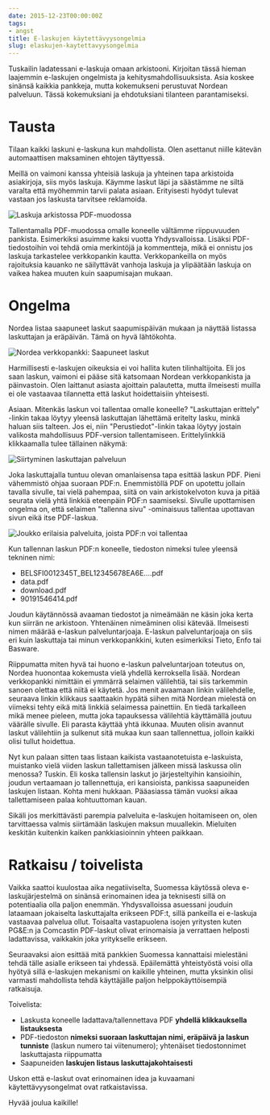 ```yaml
---
date: 2015-12-23T00:00:00Z
tags:
- angst
title: E-laskujen käytettävyysongelmia
slug: elaskujen-kaytettavyysongelmia
---
```


Tuskailin ladatessani e-laskuja omaan arkistooni. Kirjoitan tässä hieman
laajemmin e-laskujen ongelmista ja kehitysmahdollisuuksista. Asia koskee
sinänsä kaikkia pankkeja, mutta kokemukseni perustuvat Nordean palveluun.
Tässä kokemuksiani ja ehdotuksiani tilanteen parantamiseksi.

# Tausta #

Tilaan kaikki laskuni e-laskuna kun mahdollista. Olen asettanut niille
kätevän automaattisen maksaminen ehtojen täyttyessä.

Meillä on vaimoni kanssa yhteisiä laskuja ja yhteinen tapa arkistoida
asiakirjoja, siis myös laskuja. Käymme laskut läpi ja säästämme ne
siltä varalta että myöhemmin tarvii palata asiaan. Erityisesti hyödyt
tulevat vastaan jos laskusta tarvitsee reklamoida.

![Laskuja arkistossa PDF-muodossa](/blog/img/2015-12-23-elaskujen-kaytettavyydesta-arkisto.png)

Tallentamalla PDF-muodossa omalle koneelle vältämme riippuvuuden
pankista. Esimerkiksi asuimme kaksi vuotta Yhdysvalloissa. Lisäksi
PDF-tiedostoihin voi tehdä omia merkintöjä ja kommentteja, mikä ei
onnistu jos laskuja tarkastelee verkkopankin kautta. Verkkopankeilla
on myös rajoituksia kauanko ne säilyttävät vanhoja laskuja ja ylipäätään
laskuja on vaikea hakea muuten kuin saapumisajan mukaan.

# Ongelma #

Nordea listaa saapuneet laskut saapumispäivän mukaan ja näyttää listassa
laskuttajan ja eräpäivän. Tämä on hyvä lähtökohta.

![Nordea verkkopankki: Saapuneet laskut](/blog/img/2015-12-23-elaskujen-kaytettavyydesta-saapuneetlaskut.png)

Harmillisesti e-laskujen oikeuksia ei voi hallita kuten tilinhaltijoita.
Eli jos saan laskun,
vaimoni ei pääse sitä katsomaan Nordean verkkopankista ja päinvastoin.
Olen laittanut asiasta ajoittain palautetta, mutta ilmeisesti muilla
ei ole vastaavaa tilannetta että laskut hoidettaisiin yhteisesti.

Asiaan. Mitenkäs laskun voi tallentaa omalle koneelle?
"Laskuttajan erittely" -linkin takaa
löytyy yleensä laskuttajan lähettämä eritelty lasku, minkä haluan siis
talteen. Jos ei, niin "Perustiedot"-linkin takaa löytyy jostain valikosta
mahdollisuus PDF-version tallentamiseen. Erittelylinkkiä klikkaamalla tulee
tällainen näkymä:

![Siirtyminen laskuttajan palveluun](/blog/img/2015-12-23-elaskujen-kaytettavyydesta-siirtyminen.png)

Joka laskuttajalla tuntuu olevan omanlaisensa tapa esittää laskun PDF.
Pieni vähemmistö ohjaa suoraan PDF:n. Enemmistöllä PDF on upotettu jollain
tavalla sivulle, tai vielä pahempaa, siitä on vain arkistokelvoton kuva
ja pitää seurata vielä yhtä linkkiä eteenpäin PDF:n saamiseksi. Sivulle
upottamisen ongelma on, että selaimen "tallenna sivu" -ominaisuus tallentaa
upottavan sivun eikä itse PDF-laskua.

![Joukko erilaisia palveluita, joista PDF:n voi tallentaa](/blog/img/2015-12-23-elaskujen-kaytettavyydesta-erilaisia.png)

Kun tallennan laskun PDF:n koneelle, tiedoston nimeksi tulee yleensä
tekninen nimi:

* BELSFI0012345T_BEL12345678EA6E….pdf
* data.pdf
* download.pdf
* 90191546414.pdf

Joudun käytännössä avaaman tiedostot ja nimeämään ne käsin joka kerta
kun siirrän ne arkistoon. Yhtenäinen nimeäminen olisi kätevää.
Ilmeisesti nimen määrää e-laskun palveluntarjoaja.
E-laskun palveluntarjoaja on siis eri kuin laskuttaja tai minun verkkopankkini,
kuten esimerkiksi Tieto, Enfo tai Basware.

Riippumatta miten hyvä tai huono e-laskun palveluntarjoan toteutus on,
Nordea huonontaa kokemusta vielä yhdellä kerroksella lisää.
Nordean verkkopankki nimittäin ei ymmärrä selaimen välilehtiä,
tai siis tarkemmin sanoen olettaa että niitä ei käytetä. Jos
menit avaamaan linkin välilehdelle, seuraava linkin klikkaus saattaakin
hypätä siihen mitä Nordean mielestä on viimeksi tehty eikä mitä linkkiä
selaimessa painettiin. En tiedä tarkalleen mikä menee pieleen, mutta
joka tapauksessa välilehtiä käyttämällä joutuu väärälle sivulle.
Eli parasta käyttää yhtä ikkunaa. Muuten olisin avannut laskut välilehtiin
ja sulkenut sitä mukaa kun saan tallennettua, jolloin kaikki olisi tullut
hoidettua.

Nyt kun palaan sitten taas listaan kaikista vastaanotetuista e-laskuista,
muistanko vielä viiden laskun tallettamisen jälkeen missä laskussa olin
menossa? Tuskin. Eli koska tallensin laskut jo järjesteltyihin
kansioihin, joudun vertaamaan jo tallennettuja, eri kansioista, pankissa
saapuneiden laskujen listaan. Kohta meni hukkaan.
Pääasiassa tämän vuoksi aikaa tallettamiseen palaa kohtuuttoman kauan.

Sikäli jos merkittävästi parempia palveluita e-laskujen
hoitamiseen on, olen tarvittaessa valmis siirtämään laskujen maksun muuallekin.
Mieluiten keskitän kuitenkin kaiken pankkiasioinnin yhteen paikkaan.

# Ratkaisu / toivelista #

Vaikka saattoi kuulostaa aika negatiiviselta, Suomessa käytössä oleva
e-laskujärjestelmä on sinänsä erinomainen idea ja teknisesti sillä on
potentiaalia olla paljon enemmän. Yhdysvalloissa asuessani jouduin
lataamaan jokaiselta laskuttajalta erikseen PDF:t, sillä pankeilla ei
e-laskuja vastaavaa palvelua ollut. Toisaalta vastapuolena isojen yritysten
kuten PG&E:n ja Comcastin PDF-laskut olivat erinomaisia ja verrattaen
helposti ladattavissa, vaikkakin joka yritykselle erikseen.

Seuraavaksi aion esittää mitä pankkien Suomessa kannattaisi mielestäni tehdä
tälle asialle
erikseen tai yhdessä. Epäilemättä yhteistyöstä voisi olla hyötyä sillä
e-laskujen mekanismi on kaikille yhteinen, mutta yksinkin olisi varmasti
mahdollista tehdä käyttäjälle paljon helppokäyttöisempiä ratkaisuja.

Toivelista:

* Laskusta koneelle ladattava/tallennettava PDF <strong>yhdellä klikkauksella listauksesta</strong>
* PDF-tiedoston <strong>nimeksi suoraan laskuttajan nimi, eräpäivä ja
 laskun tunniste</strong> (laskun numero tai viitenumero); yhtenäiset
 tiedostonnimet laskuttajasta riippumatta
* Saapuneiden <strong>laskujen listaus laskuttajakohtaisesti</strong>

Uskon että e-laskut ovat erinomainen idea ja kuvaamani käytettävyysongelmat
ovat ratkaistavissa.

Hyvää joulua kaikille!
